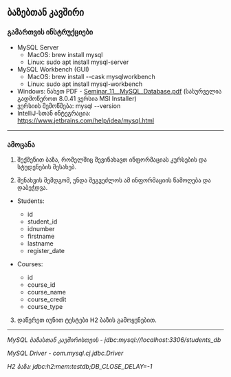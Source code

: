 ## ბაზებთან კავშირი

### გამართვის ინსტრუქციები


- MySQL Server
    - MacOS: brew install mysql
    - Linux: sudo apt install mysql-server
- MySQL Workbench (GUI)
    - MacOS: brew install --cask mysqlworkbench
    - Linux: sudo apt install mysql-workbench
- Windows: ნახეთ PDF - [Seminar_11__MySQL_Database.pdf](Seminar_11__MySQL_Database.pdf) (სასურველია გადმოწეროთ 8.0.41 ვერსია MSI Installer)
- ვერსიის შემოწმება: mysql --version
- IntelliJ-სთან ინტეგრაცია: https://www.jetbrains.com/help/idea/mysql.html

------------------------

### ამოცანა
1. შექმენით ბაზა, რომელშიც შევინახავთ ინფორმაციას კურსების და სტუდენების შესახებ.

2. შენახვის შემდგომ, უნდა შეგვეძლოს ამ ინფორმაციის წამოღება და დაბეჭდვა.

- Students:

    - id
    - student_id
    - idnumber
    - firstname
    - lastname
    - register_date

- Courses:
    - id
    - course_id
    - course_name
    - course_credit
    - course_type

3. დაწერეთ იუნით ტესტები H2 ბაზის გამოყენებით.

------------------------

_MySQL ბაზასთან კავშირისთვის - jdbc:mysql://localhost:3306/students_db_

_MySQL Driver - com.mysql.cj.jdbc.Driver_

_H2 ბაზა: jdbc:h2:mem:testdb;DB_CLOSE_DELAY=-1_